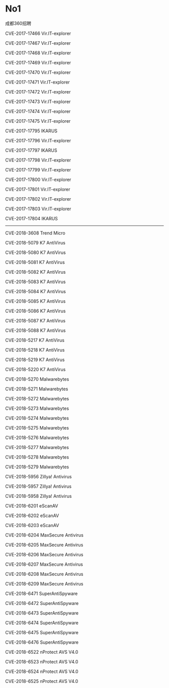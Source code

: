 # No1
成都360招聘

CVE-2017-17466   Vir.IT-explorer

CVE-2017-17467    Vir.IT-explorer

CVE-2017-17468    Vir.IT-explorer

CVE-2017-17469    Vir.IT-explorer

CVE-2017-17470    Vir.IT-explorer

CVE-2017-17471    Vir.IT-explorer

CVE-2017-17472    Vir.IT-explorer

CVE-2017-17473    Vir.IT-explorer

CVE-2017-17474    Vir.IT-explorer

CVE-2017-17475    Vir.IT-explorer

CVE-2017-17795    IKARUS

CVE-2017-17796    Vir.IT-explorer

CVE-2017-17797    IKARUS

CVE-2017-17798    Vir.IT-explorer

CVE-2017-17799    Vir.IT-explorer

CVE-2017-17800    Vir.IT-explorer

CVE-2017-17801    Vir.IT-explorer

CVE-2017-17802    Vir.IT-explorer

CVE-2017-17803    Vir.IT-explorer

CVE-2017-17804    IKARUS

----------------------------------------------------------------------------------

CVE-2018-3608     Trend Micro

CVE-2018-5079     K7 AntiVirus

CVE-2018-5080     K7 AntiVirus

CVE-2018-5081     K7 AntiVirus

CVE-2018-5082     K7 AntiVirus

CVE-2018-5083     K7 AntiVirus

CVE-2018-5084     K7 AntiVirus

CVE-2018-5085     K7 AntiVirus

CVE-2018-5086     K7 AntiVirus

CVE-2018-5087     K7 AntiVirus

CVE-2018-5088     K7 AntiVirus

CVE-2018-5217     K7 AntiVirus

CVE-2018-5218     K7 AntiVirus

CVE-2018-5219     K7 AntiVirus

CVE-2018-5220     K7 AntiVirus

CVE-2018-5270     Malwarebytes

CVE-2018-5271     Malwarebytes

CVE-2018-5272     Malwarebytes

CVE-2018-5273     Malwarebytes

CVE-2018-5274     Malwarebytes

CVE-2018-5275     Malwarebytes

CVE-2018-5276     Malwarebytes

CVE-2018-5277     Malwarebytes

CVE-2018-5278     Malwarebytes

CVE-2018-5279     Malwarebytes

CVE-2018-5956     Zillya! Antivirus

CVE-2018-5957     Zillya! Antivirus

CVE-2018-5958     Zillya! Antivirus

CVE-2018-6201     eScanAV

CVE-2018-6202     eScanAV

CVE-2018-6203     eScanAV

CVE-2018-6204     MaxSecure Antivirus

CVE-2018-6205     MaxSecure Antivirus

CVE-2018-6206     MaxSecure Antivirus

CVE-2018-6207     MaxSecure Antivirus

CVE-2018-6208     MaxSecure Antivirus

CVE-2018-6209     MaxSecure Antivirus

CVE-2018-6471     SuperAntiSpyware

CVE-2018-6472     SuperAntiSpyware

CVE-2018-6473     SuperAntiSpyware

CVE-2018-6474     SuperAntiSpyware

CVE-2018-6475     SuperAntiSpyware

CVE-2018-6476     SuperAntiSpyware

CVE-2018-6522     nProtect AVS V4.0

CVE-2018-6523     nProtect AVS V4.0

CVE-2018-6524     nProtect AVS V4.0

CVE-2018-6525     nProtect AVS V4.0
